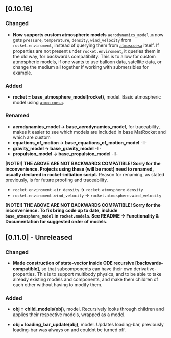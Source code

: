 ## [0.10.16]

### Changed
* **Now supports custom atmospheric models** `aerodynamics_model.m` now gets `pressure`, `temperature`, `density`, `wind_velocity` from `rocket.enviroment`, instead of querying them from [`atmoscoesa`](https://se.mathworks.com/help/aerotbx/ug/atmoscoesa.html) itself. If properties are not present under `rocket.enviroment`, it queries them in the old way, for backwards compatibility. This is to allow for custom atmospheric models, if one wants to use balloon data, satellite data, or change the medium all together if working with submersibles for example.


### Added
- **rocket = base_atmosphere_model(rocket)**, model. Basic atmospheric model using [`atmoscoesa`](https://se.mathworks.com/help/aerotbx/ug/atmoscoesa.html).

### Renamed

- **aerodynamics_model -> base_aerodynamics_model**, for traceability, makes it easier to see which models are included in base MatRocket and which are custom
- **equations_of_motion -> base_equations_of_motion_model** -ll-
- **gravity_model -> base_gravity_model** -ll-
- **propulsion_model -> base_propulsion_model** -ll-

**[NOTE!] THE ABOVE ARE NOT BACKWARDS COMPATIBLE! Sorry for the inconvenience. Projects using these (will be most) need to renamed, usually declared in rocket-initiation script.** Reason for renaming, as stated previously, is for future proofing and traceability.

- `rocket.enviroment.air_density` **->** `rocket.atmosphere.density`
- `rocket.enviroment.wind_velocity` **->** `rocket.atmosphere.wind_velocity`

**[NOTE!] THE ABOVE ARE NOT BACKWARDS COMPATIBLE! Sorry for the inconvenience. To fix bring code up to date, include `base_atmosphere_model` in `rocket.models`. See README -> Functionality & Documentation for suggested order of models**.


## [0.11.0] - Unreleased

### Changed
- **Made construction of state-vector inside ODE recursive [backwards-compatible]**, so that subcomponents can have their own derivative-properties. This is to support multibody physics, and to be able to take already existing models and components, and make them children of each other without having to modify them.

### Added
- **obj = child_models(obj)**, model. Recursively looks through children and applies their respective models, wrapped as a model.

- **obj = loading_bar_update(obj)**, model. Updates loading-bar, previously loading-bar was always on and couldnt be turned off.
